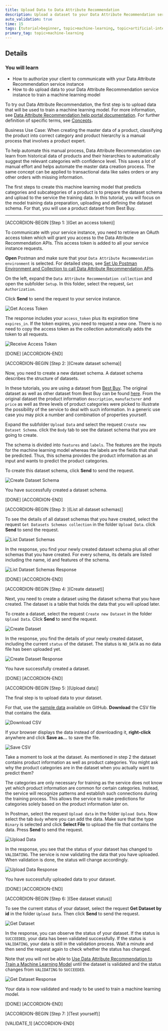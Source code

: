```yaml
---
title: Upload Data to Data Attribute Recommendation
description: Upload a dataset to your Data Attribute Recommendation service instance to afterwards be able to train your machine learning model.
auto_validation: true
time: 15
tags: [tutorial>beginner, topic>machine-learning, topic>artificial-intelligence, topic>cloud, software-product>sap-business-technology-platform, software-product>sap-ai-business-services, software-product>data-attribute-recommendation]
primary_tag: topic>machine-learning
---
```


## Details
### You will learn
  - How to authorize your client to communicate with your Data Attribute Recommendation service instance
  - How to do upload data to your Data Attribute Recommendation service instance to train a machine learning model

To try out Data Attribute Recommendation, the first step is to upload data that will be used to train a machine learning model. For more information, see [Data Attribute Recommendation help portal documentation](https://help.sap.com/dar). For further definition of specific terms, see [Concepts](https://help.sap.com/viewer/105bcfd88921418e8c29b24a7a402ec3/SHIP/en-US/cff2de73bc9c4625b35eb036439ae70a.html).

Business Use Case: When creating the master data of a product, classifying the product into correct category and product hierarchy is a manual process that involves a product expert.

To help automate this manual process, Data Attribute Recommendation can learn from historical data of products and their hierarchies to  automatically suggest the relevant categories with confidence level. This saves a lot of manual effort and helps automate the master data creation process. The same concept can be applied to transactional data like sales orders or any other orders with missing information.   

The first steps to create this machine learning model that predicts categories and subcategories of a product is to prepare the dataset schema and upload to the service the training data. In this tutorial, you will focus on the model training data preparation, uploading and defining the dataset schema. For that, you will use a product dataset from Best Buy.

---

[ACCORDION-BEGIN [Step 1: ](Get an access token)]

To communicate with your service instance, you need to retrieve an OAuth access token which will grant you access to the Data Attribute Recommendation APIs. This access token is added to all your service instance requests.

**Open** Postman and make sure that your `Data Attribute Recommendation environment` is selected. For detailed steps, see [Set Up Postman Environment and Collection to call Data Attribute Recommendation APIs](cp-aibus-dar-setup-postman).

On the left, expand the `Data Attribute Recommendation collection` and open the subfolder `Setup`. In this folder, select the request, `Get Authorization`.

Click **Send** to send the request to your service instance.

![Get Access Token](get-access-token.png)

The response includes your `access_token` plus its expiration time `expires_in`. If the token expires, you need to request a new one. There is no need to copy the access token as the collection automatically adds the token to all requests.

![Receive Access Token](access-token.png)

[DONE]
[ACCORDION-END]


[ACCORDION-BEGIN [Step 2: ](Create dataset schema)]

Now, you need to create a new dataset schema. A dataset schema describes the structure of datasets.

In these tutorials, you are using a dataset from [Best Buy](https://www.bestbuy.com/). The original dataset as well as other dataset from Best Buy can be found [here](https://github.com/BestBuyAPIs/open-data-set/). From the original dataset the product information `description`, `manufacturer` and `price` as well as three levels of product categories were picked to illustrate the possibility of the service to deal with such information. In a generic use case you may pick a number and combination of properties yourself.

Expand the subfolder `Upload Data` and select the request `Create new Dataset Schema`. click the `Body` tab to see the dataset schema that you are going to create.

The schema is divided into `features` and `labels`. The features are the inputs for the machine learning model whereas the labels are the fields that shall be predicted. Thus, this schema provides the product information as an input and wants to predict the product categories.

To create this dataset schema, click **Send** to send the request.

![Create Dataset Schema](create-dataset-schema.png)

You have successfully created a dataset schema.

[DONE]
[ACCORDION-END]


[ACCORDION-BEGIN [Step 3: ](List all dataset schemas)]

To see the details of all dataset schemas that you have created, select the request `Get Datasets Schemas collection` in the folder `Upload Data`. click **Send** to send the request.

![List Dataset Schemas](get-dataset-schemas.png)

In the response, you find your newly created dataset schema plus all other schemas that you have created. For every schema, its details are listed including the name, id and features of the schema.

![List Dataset Schemas Response](get-dataset-schemas-response.png)

[DONE]
[ACCORDION-END]


[ACCORDION-BEGIN [Step 4: ](Create dataset)]

Next, you need to create a dataset using the dataset schema that you have created. The dataset is a table that holds the data that you will upload later.

To create a dataset, select the request `Create new Dataset` in the folder `Upload Data`. Click **Send** to send the request.

![Create Dataset](create-dataset.png)

In the response, you find the details of your newly created dataset, including the current `status` of the dataset. The status is `NO_DATA` as no data file has been uploaded yet.

![Create Dataset Response](create-dataset-response.png)

You have successfully created a dataset.

[DONE]
[ACCORDION-END]


[ACCORDION-BEGIN [Step 5: ](Upload data)]

The final step is to upload data to your dataset.

For that, use the [sample data](https://github.com/SAP-samples/data-attribute-recommendation-postman-tutorial/blob/main/Tutorial_Example_Dataset.csv) available on GitHub. **Download** the CSV file that contains the data.

![Download CSV](download-csv.png)

If your browser displays the data instead of downloading it, **right-click** anywhere and click **Save as...** to save the file.

![Save CSV](download-csv-save.png)

Take a moment to look at the dataset. As mentioned in step 2 the dataset contains product information as well as product categories. You might ask why the product categories are in the dataset when you actually want to predict them?

The categories are only necessary for training as the service does not know yet which product information are common for certain categories. Instead, the service will recognize patterns and establish such connections during the training process. This allows the service to make predictions for categories solely based on the product information later on.

In Postman, select the request `Upload data` in the folder `Upload Data`. Now select the tab `Body` where you can add the data. Make sure that the type `Binary` is selected and click **Select File** to upload the file that contains the data. Press **Send** to send the request.

![Upload Data](upload-data.png)

In the response, you see that the status of your dataset has changed to `VALIDATING`. The service is now validating the data that you have uploaded. When validation is done, the status will change accordingly.

![Upload Data Response](upload-data-response.png)

You have successfully uploaded data to your dataset.

[DONE]
[ACCORDION-END]


[ACCORDION-BEGIN [Step 6: ](See dataset status)]

To see the current status of your dataset, select the request **Get Dataset by id** in the folder `Upload Data`. Then click **Send** to send the request.

![Get Dataset](get-dataset.png)

In the response, you can observe the status of your dataset. If the status is `SUCCEEDED`, your data has been validated successfully. If the status is `VALIDATING`, your data is still in the validation process. Wait a minute and then send the request again to check whether the status has changed.

Note that you will not be able to [Use Data Attribute Recommendation to Train a Machine Learning Model](cp-aibus-dar-model) until the dataset is validated and the status changes from `VALIDATING` to `SUCCEEDED`.   

![Get Dataset Response](get-dataset-response.png)

Your data is now validated and ready to be used to train a machine learning model.

[DONE]
[ACCORDION-END]


[ACCORDION-BEGIN [Step 7: ](Test yourself)]

[VALIDATE_1]
[ACCORDION-END]
